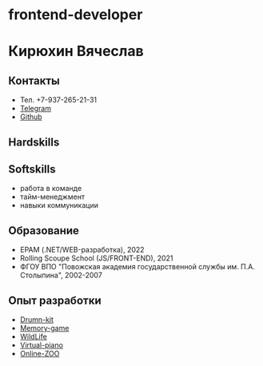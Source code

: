 # frontend-developer
# Кирюхин Вячеслав
## Контакты
- Тел. +7-937-265-21-31
- [Telegram](https://t.me/kirvia)
- [Github](https://github.com/slawkir)
## Hardskills

## Softskills
- работа в команде
- тайм-менеджмент
- навыки коммуникации
## Образование
- EPAM (.NET/WEB-разработка), 2022
- Rolling Scoupe School (JS/FRONT-END), 2021
- ФГОУ ВПО "Повожская академия государственной службы им. П.А. Столыпина", 2002-2007
## Опыт разработки
- [Drumn-kit](https://competent-archimedes-598214.netlify.app/)
- [Memory-game](https://rolling-scopes-school.github.io/slawkir-JSFE2021Q1/match-game/)
- [WildLife](https://rolling-scopes-school.github.io/slawkir-JSFE2021Q1/WildLife/)
- [Virtual-piano](https://rolling-scopes-school.github.io/slawkir-JSFE2021Q1/virtual-piano/)
- [Online-ZOO](https://rolling-scopes-school.github.io/slawkir-JSFE2021Q1/online-zoo/)
